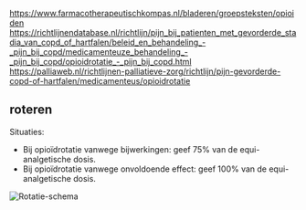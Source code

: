 https://www.farmacotherapeutischkompas.nl/bladeren/groepsteksten/opioiden
https://richtlijnendatabase.nl/richtlijn/pijn_bij_patienten_met_gevorderde_stadia_van_copd_of_hartfalen/beleid_en_behandeling_-_pijn_bij_copd/medicamenteuze_behandeling_-_pijn_bij_copd/opioidrotatie_-_pijn_bij_copd.html
https://palliaweb.nl/richtlijnen-palliatieve-zorg/richtlijn/pijn-gevorderde-copd-of-hartfalen/medicamenteus/opioidrotatie

## roteren

Situaties:     
* Bij opioïdrotatie vanwege bijwerkingen: geef 75% van de equi-analgetische dosis.
* Bij opioïdrotatie vanwege onvoldoende effect: geef 100% van de equi-analgetische dosis.




![Rotatie-schema](https://github.com/melvio/medicatie-voorschrijven-notes/assets/31448155/939d34c2-582c-4bb4-8399-89bcfb98952b)
